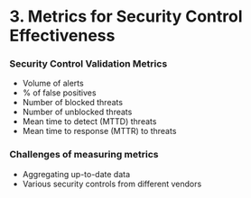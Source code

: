 # 3. Metrics for Security Control Effectiveness
### Security Control Validation Metrics
  - Volume of alerts
  - % of false positives
  - Number of blocked threats
  - Number of unblocked threats
  - Mean time to detect (MTTD) threats
  - Mean time to response (MTTR) to threats

### Challenges of measuring metrics
  - Aggregating up-to-date data
  - Various security controls from different vendors

